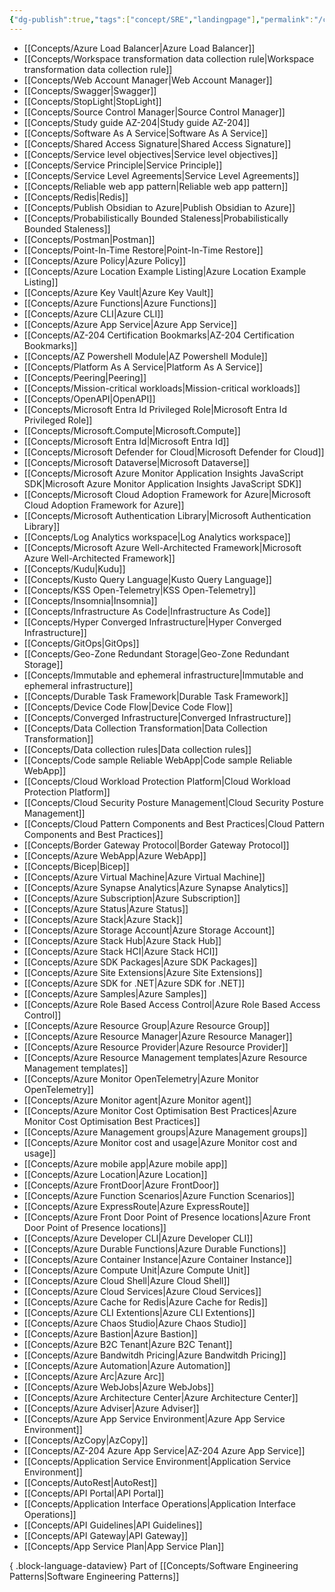 ```yaml
---
{"dg-publish":true,"tags":["concept/SRE","landingpage"],"permalink":"/concepts/cloud-engineering-patterns/","dgPassFrontmatter":true}
---
```


- [[Concepts/Azure Load Balancer\|Azure Load Balancer]]
- [[Concepts/Workspace transformation data collection rule\|Workspace transformation data collection rule]]
- [[Concepts/Web Account Manager\|Web Account Manager]]
- [[Concepts/Swagger\|Swagger]]
- [[Concepts/StopLight\|StopLight]]
- [[Concepts/Source Control Manager\|Source Control Manager]]
- [[Concepts/Study guide AZ-204\|Study guide AZ-204]]
- [[Concepts/Software As A Service\|Software As A Service]]
- [[Concepts/Shared Access Signature\|Shared Access Signature]]
- [[Concepts/Service level objectives\|Service level objectives]]
- [[Concepts/Service Principle\|Service Principle]]
- [[Concepts/Service Level Agreements\|Service Level Agreements]]
- [[Concepts/Reliable web app pattern\|Reliable web app pattern]]
- [[Concepts/Redis\|Redis]]
- [[Concepts/Publish Obsidian to Azure\|Publish Obsidian to Azure]]
- [[Concepts/Probabilistically Bounded Staleness\|Probabilistically Bounded Staleness]]
- [[Concepts/Postman\|Postman]]
- [[Concepts/Point-In-Time Restore\|Point-In-Time Restore]]
- [[Concepts/Azure Policy\|Azure Policy]]
- [[Concepts/Azure Location Example Listing\|Azure Location Example Listing]]
- [[Concepts/Azure Key Vault\|Azure Key Vault]]
- [[Concepts/Azure Functions\|Azure Functions]]
- [[Concepts/Azure CLI\|Azure CLI]]
- [[Concepts/Azure App Service\|Azure App Service]]
- [[Concepts/AZ-204 Certification Bookmarks\|AZ-204 Certification Bookmarks]]
- [[Concepts/AZ Powershell Module\|AZ Powershell Module]]
- [[Concepts/Platform As A Service\|Platform As A Service]]
- [[Concepts/Peering\|Peering]]
- [[Concepts/Mission-critical workloads\|Mission-critical workloads]]
- [[Concepts/OpenAPI\|OpenAPI]]
- [[Concepts/Microsoft Entra Id Privileged Role\|Microsoft Entra Id Privileged Role]]
- [[Concepts/Microsoft.Compute\|Microsoft.Compute]]
- [[Concepts/Microsoft Entra Id\|Microsoft Entra Id]]
- [[Concepts/Microsoft Defender for Cloud\|Microsoft Defender for Cloud]]
- [[Concepts/Microsoft Dataverse\|Microsoft Dataverse]]
- [[Concepts/Microsoft Azure Monitor Application Insights JavaScript SDK\|Microsoft Azure Monitor Application Insights JavaScript SDK]]
- [[Concepts/Microsoft Cloud Adoption Framework for Azure\|Microsoft Cloud Adoption Framework for Azure]]
- [[Concepts/Microsoft Authentication Library\|Microsoft Authentication Library]]
- [[Concepts/Log Analytics workspace\|Log Analytics workspace]]
- [[Concepts/Microsoft Azure Well-Architected Framework\|Microsoft Azure Well-Architected Framework]]
- [[Concepts/Kudu\|Kudu]]
- [[Concepts/Kusto Query Language\|Kusto Query Language]]
- [[Concepts/KSS Open-Telemetry\|KSS Open-Telemetry]]
- [[Concepts/Insomnia\|Insomnia]]
- [[Concepts/Infrastructure As Code\|Infrastructure As Code]]
- [[Concepts/Hyper Converged Infrastructure\|Hyper Converged Infrastructure]]
- [[Concepts/GitOps\|GitOps]]
- [[Concepts/Geo-Zone Redundant Storage\|Geo-Zone Redundant Storage]]
- [[Concepts/Immutable and ephemeral infrastructure\|Immutable and ephemeral infrastructure]]
- [[Concepts/Durable Task Framework\|Durable Task Framework]]
- [[Concepts/Device Code Flow\|Device Code Flow]]
- [[Concepts/Converged Infrastructure\|Converged Infrastructure]]
- [[Concepts/Data Collection Transformation\|Data Collection Transformation]]
- [[Concepts/Data collection rules\|Data collection rules]]
- [[Concepts/Code sample Reliable WebApp\|Code sample Reliable WebApp]]
- [[Concepts/Cloud Workload Protection Platform\|Cloud Workload Protection Platform]]
- [[Concepts/Cloud Security Posture Management\|Cloud Security Posture Management]]
- [[Concepts/Cloud Pattern Components and Best Practices\|Cloud Pattern Components and Best Practices]]
- [[Concepts/Border Gateway Protocol\|Border Gateway Protocol]]
- [[Concepts/Azure WebApp\|Azure WebApp]]
- [[Concepts/Bicep\|Bicep]]
- [[Concepts/Azure Virtual Machine\|Azure Virtual Machine]]
- [[Concepts/Azure Synapse Analytics\|Azure Synapse Analytics]]
- [[Concepts/Azure Subscription\|Azure Subscription]]
- [[Concepts/Azure Status\|Azure Status]]
- [[Concepts/Azure Stack\|Azure Stack]]
- [[Concepts/Azure Storage Account\|Azure Storage Account]]
- [[Concepts/Azure Stack Hub\|Azure Stack Hub]]
- [[Concepts/Azure Stack HCI\|Azure Stack HCI]]
- [[Concepts/Azure SDK Packages\|Azure SDK Packages]]
- [[Concepts/Azure Site Extensions\|Azure Site Extensions]]
- [[Concepts/Azure SDK for .NET\|Azure SDK for .NET]]
- [[Concepts/Azure Samples\|Azure Samples]]
- [[Concepts/Azure Role Based Access Control\|Azure Role Based Access Control]]
- [[Concepts/Azure Resource Group\|Azure Resource Group]]
- [[Concepts/Azure Resource Manager\|Azure Resource Manager]]
- [[Concepts/Azure Resource Provider\|Azure Resource Provider]]
- [[Concepts/Azure Resource Management templates\|Azure Resource Management templates]]
- [[Concepts/Azure Monitor OpenTelemetry\|Azure Monitor OpenTelemetry]]
- [[Concepts/Azure Monitor agent\|Azure Monitor agent]]
- [[Concepts/Azure Monitor Cost Optimisation Best Practices\|Azure Monitor Cost Optimisation Best Practices]]
- [[Concepts/Azure Management groups\|Azure Management groups]]
- [[Concepts/Azure Monitor cost and usage\|Azure Monitor cost and usage]]
- [[Concepts/Azure mobile app\|Azure mobile app]]
- [[Concepts/Azure Location\|Azure Location]]
- [[Concepts/Azure FrontDoor\|Azure FrontDoor]]
- [[Concepts/Azure Function Scenarios\|Azure Function Scenarios]]
- [[Concepts/Azure ExpressRoute\|Azure ExpressRoute]]
- [[Concepts/Azure Front Door Point of Presence locations\|Azure Front Door Point of Presence locations]]
- [[Concepts/Azure Developer CLI\|Azure Developer CLI]]
- [[Concepts/Azure Durable Functions\|Azure Durable Functions]]
- [[Concepts/Azure Container Instance\|Azure Container Instance]]
- [[Concepts/Azure Compute Unit\|Azure Compute Unit]]
- [[Concepts/Azure Cloud Shell\|Azure Cloud Shell]]
- [[Concepts/Azure Cloud Services\|Azure Cloud Services]]
- [[Concepts/Azure Cache for Redis\|Azure Cache for Redis]]
- [[Concepts/Azure CLI Extentions\|Azure CLI Extentions]]
- [[Concepts/Azure Chaos Studio\|Azure Chaos Studio]]
- [[Concepts/Azure Bastion\|Azure Bastion]]
- [[Concepts/Azure B2C Tenant\|Azure B2C Tenant]]
- [[Concepts/Azure Bandwitdh Pricing\|Azure Bandwitdh Pricing]]
- [[Concepts/Azure Automation\|Azure Automation]]
- [[Concepts/Azure Arc\|Azure Arc]]
- [[Concepts/Azure WebJobs\|Azure WebJobs]]
- [[Concepts/Azure Architecture Center\|Azure Architecture Center]]
- [[Concepts/Azure Adviser\|Azure Adviser]]
- [[Concepts/Azure App Service Environment\|Azure App Service Environment]]
- [[Concepts/AzCopy\|AzCopy]]
- [[Concepts/AZ-204 Azure App Service\|AZ-204 Azure App Service]]
- [[Concepts/Application Service Environment\|Application Service Environment]]
- [[Concepts/AutoRest\|AutoRest]]
- [[Concepts/API Portal\|API Portal]]
- [[Concepts/Application Interface Operations\|Application Interface Operations]]
- [[Concepts/API Guidelines\|API Guidelines]]
- [[Concepts/API Gateway\|API Gateway]]
- [[Concepts/App Service Plan\|App Service Plan]]

{ .block-language-dataview}
Part of [[Concepts/Software Engineering Patterns\|Software Engineering Patterns]]
